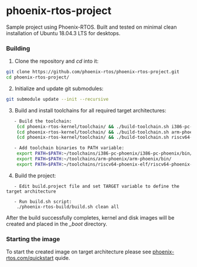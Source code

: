 # phoenix-rtos-project

Sample project using Phoenix-RTOS. Built and tested on minimal clean installation of Ubuntu 18.04.3 LTS for desktops.

### Building

1. Clone the repository and *cd* into it:
````bash
git clone https://github.com/phoenix-rtos/phoenix-rtos-project.git
cd phoenix-rtos-project/
````
2. Initialize and update git submodules:
```bash
git submodule update --init --recursive
```

3. Build and install toolchains for all required target architectures:
````bash
   - Build the toolchain:
	(cd phoenix-rtos-kernel/toolchain/ && ./build-toolchain.sh i386-pc-phoenix ~/toolchains/i386-pc-phoenix)
	(cd phoenix-rtos-kernel/toolchain/ && ./build-toolchain.sh arm-phoenix ~/toolchains/arm-phoenix)
	(cd phoenix-rtos-kernel/toolchain/ && ./build-toolchain.sh riscv64-phoenix-elf ~/toolchains/riscv64-phoenix-elf)

   - Add toolchain binaries to PATH variable:
	export PATH=$PATH:~/toolchains/i386-pc-phoenix/i386-pc-phoenix/bin/
	export PATH=$PATH:~/toolchains/arm-phoenix/arm-phoenix/bin/
	export PATH=$PATH:~/toolchains/riscv64-phoenix-elf/riscv64-phoenix-elf/bin/
````
4. Build the project:
````
   - Edit build.project file and set TARGET variable to define the target architecture

   - Run build.sh script:
	./phoenix-rtos-build/build.sh clean all
````
After the build successfully completes, kernel and disk images will be created and placed in the *_boot* directory.

### Starting the image

To start the created image on target architecture please see [phoenix-rtos.com/quickstart](http://phoenix-rtos.com/quickstart) quide.
